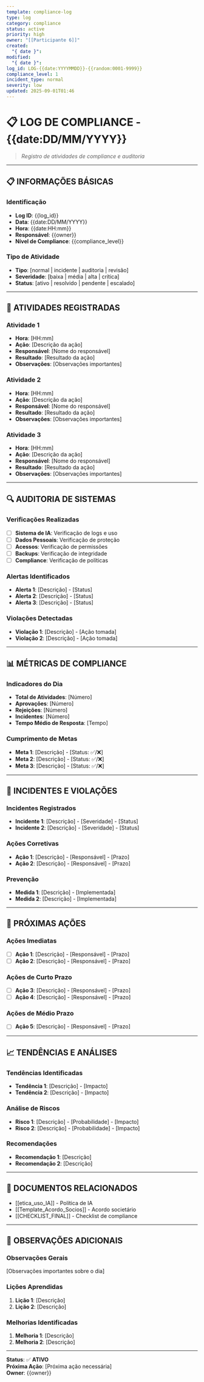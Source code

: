 ```yaml
---
template: compliance-log
type: log
category: compliance
status: active
priority: high
owner: "[[Participante 6]]"
created:
  "{ date }":
modified:
  "{ date }":
log_id: LOG-{{date:YYYYMMDD}}-{{random:0001-9999}}
compliance_level: 1
incident_type: normal
severity: low
updated: 2025-09-01T01:46
---
```


# 📋 **LOG DE COMPLIANCE - {{date:DD/MM/YYYY}}**

> *Registro de atividades de compliance e auditoria*

---

## 📋 **INFORMAÇÕES BÁSICAS**

### **Identificação**
- **Log ID**: {{log_id}}
- **Data**: {{date:DD/MM/YYYY}}
- **Hora**: {{date:HH:mm}}
- **Responsável**: {{owner}}
- **Nível de Compliance**: {{compliance_level}}

### **Tipo de Atividade**
- **Tipo**: [normal | incidente | auditoria | revisão]
- **Severidade**: [baixa | média | alta | crítica]
- **Status**: [ativo | resolvido | pendente | escalado]

---

## 📝 **ATIVIDADES REGISTRADAS**

### **Atividade 1**
- **Hora**: [HH:mm]
- **Ação**: [Descrição da ação]
- **Responsável**: [Nome do responsável]
- **Resultado**: [Resultado da ação]
- **Observações**: [Observações importantes]

### **Atividade 2**
- **Hora**: [HH:mm]
- **Ação**: [Descrição da ação]
- **Responsável**: [Nome do responsável]
- **Resultado**: [Resultado da ação]
- **Observações**: [Observações importantes]

### **Atividade 3**
- **Hora**: [HH:mm]
- **Ação**: [Descrição da ação]
- **Responsável**: [Nome do responsável]
- **Resultado**: [Resultado da ação]
- **Observações**: [Observações importantes]

---

## 🔍 **AUDITORIA DE SISTEMAS**

### **Verificações Realizadas**
- [ ] **Sistema de IA**: Verificação de logs e uso
- [ ] **Dados Pessoais**: Verificação de proteção
- [ ] **Acessos**: Verificação de permissões
- [ ] **Backups**: Verificação de integridade
- [ ] **Compliance**: Verificação de políticas

### **Alertas Identificados**
- **Alerta 1**: [Descrição] - [Status]
- **Alerta 2**: [Descrição] - [Status]
- **Alerta 3**: [Descrição] - [Status]

### **Violações Detectadas**
- **Violação 1**: [Descrição] - [Ação tomada]
- **Violação 2**: [Descrição] - [Ação tomada]

---

## 📊 **MÉTRICAS DE COMPLIANCE**

### **Indicadores do Dia**
- **Total de Atividades**: [Número]
- **Aprovações**: [Número]
- **Rejeições**: [Número]
- **Incidentes**: [Número]
- **Tempo Médio de Resposta**: [Tempo]

### **Cumprimento de Metas**
- **Meta 1**: [Descrição] - [Status: ✅/❌]
- **Meta 2**: [Descrição] - [Status: ✅/❌]
- **Meta 3**: [Descrição] - [Status: ✅/❌]

---

## 🚨 **INCIDENTES E VIOLAÇÕES**

### **Incidentes Registrados**
- **Incidente 1**: [Descrição] - [Severidade] - [Status]
- **Incidente 2**: [Descrição] - [Severidade] - [Status]

### **Ações Corretivas**
- **Ação 1**: [Descrição] - [Responsável] - [Prazo]
- **Ação 2**: [Descrição] - [Responsável] - [Prazo]

### **Prevenção**
- **Medida 1**: [Descrição] - [Implementada]
- **Medida 2**: [Descrição] - [Implementada]

---

## 📅 **PRÓXIMAS AÇÕES**

### **Ações Imediatas**
- [ ] **Ação 1**: [Descrição] - [Responsável] - [Prazo]
- [ ] **Ação 2**: [Descrição] - [Responsável] - [Prazo]

### **Ações de Curto Prazo**
- [ ] **Ação 3**: [Descrição] - [Responsável] - [Prazo]
- [ ] **Ação 4**: [Descrição] - [Responsável] - [Prazo]

### **Ações de Médio Prazo**
- [ ] **Ação 5**: [Descrição] - [Responsável] - [Prazo]

---

## 📈 **TENDÊNCIAS E ANÁLISES**

### **Tendências Identificadas**
- **Tendência 1**: [Descrição] - [Impacto]
- **Tendência 2**: [Descrição] - [Impacto]

### **Análise de Riscos**
- **Risco 1**: [Descrição] - [Probabilidade] - [Impacto]
- **Risco 2**: [Descrição] - [Probabilidade] - [Impacto]

### **Recomendações**
- **Recomendação 1**: [Descrição]
- **Recomendação 2**: [Descrição]

---

## 🔗 **DOCUMENTOS RELACIONADOS**

- [[etica_uso_IA]] - Política de IA
- [[Template_Acordo_Socios]] - Acordo societário
- [[CHECKLIST_FINAL]] - Checklist de compliance

---

## 📝 **OBSERVAÇÕES ADICIONAIS**

### **Observações Gerais**
[Observações importantes sobre o dia]

### **Lições Aprendidas**
1. **Lição 1**: [Descrição]
2. **Lição 2**: [Descrição]

### **Melhorias Identificadas**
1. **Melhoria 1**: [Descrição]
2. **Melhoria 2**: [Descrição]

---

**Status**: ✅ **ATIVO**  
**Próxima Ação**: [Próxima ação necessária]  
**Owner**: {{owner}}
